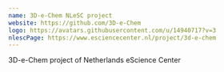 ```yaml
---
name: 3D-e-Chem NLeSC project
website: https://github.com/3D-e-Chem
logo: https://avatars.githubusercontent.com/u/14940717?v=3
nlescPage: https://www.esciencecenter.nl/project/3d-e-chem
---
```

3D-e-Chem project of Netherlands eScience Center
